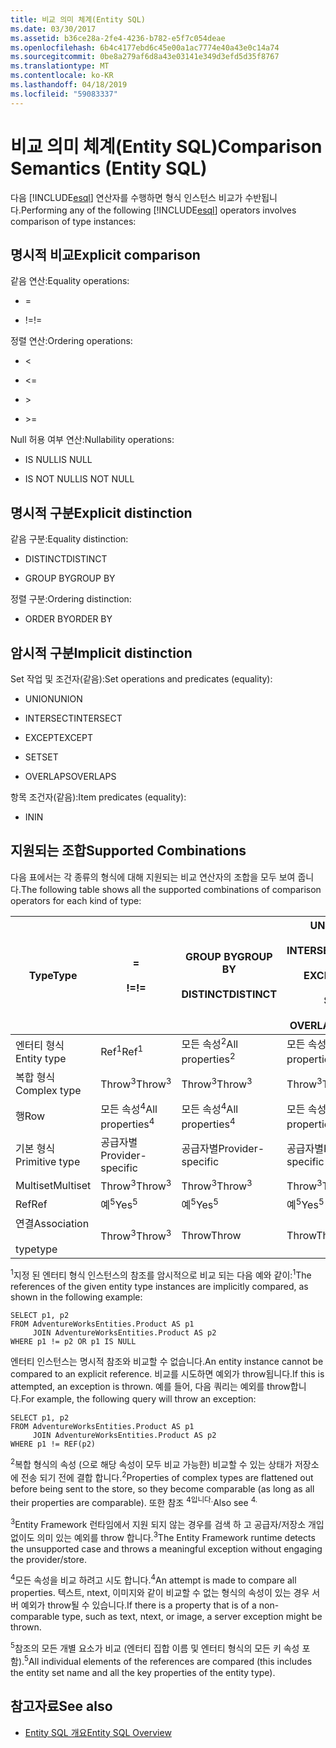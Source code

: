 ```yaml
---
title: 비교 의미 체계(Entity SQL)
ms.date: 03/30/2017
ms.assetid: b36ce28a-2fe4-4236-b782-e5f7c054deae
ms.openlocfilehash: 6b4c4177ebd6c45e00a1ac7774e40a43e0c14a74
ms.sourcegitcommit: 0be8a279af6d8a43e03141e349d3efd5d35f8767
ms.translationtype: MT
ms.contentlocale: ko-KR
ms.lasthandoff: 04/18/2019
ms.locfileid: "59083337"
---
```

# <a name="comparison-semantics-entity-sql"></a><span data-ttu-id="86d47-102">비교 의미 체계(Entity SQL)</span><span class="sxs-lookup"><span data-stu-id="86d47-102">Comparison Semantics (Entity SQL)</span></span>
<span data-ttu-id="86d47-103">다음 [!INCLUDE[esql](../../../../../../includes/esql-md.md)] 연산자를 수행하면 형식 인스턴스 비교가 수반됩니다.</span><span class="sxs-lookup"><span data-stu-id="86d47-103">Performing any of the following [!INCLUDE[esql](../../../../../../includes/esql-md.md)] operators involves comparison of type instances:</span></span>  
  
## <a name="explicit-comparison"></a><span data-ttu-id="86d47-104">명시적 비교</span><span class="sxs-lookup"><span data-stu-id="86d47-104">Explicit comparison</span></span>  
 <span data-ttu-id="86d47-105">같음 연산:</span><span class="sxs-lookup"><span data-stu-id="86d47-105">Equality operations:</span></span>  
  
-   =  
  
-   <span data-ttu-id="86d47-106">!=</span><span class="sxs-lookup"><span data-stu-id="86d47-106">!=</span></span>  
  
 <span data-ttu-id="86d47-107">정렬 연산:</span><span class="sxs-lookup"><span data-stu-id="86d47-107">Ordering operations:</span></span>  
  
-   <  
  
-   \<=  
  
-   \>  
  
-   \>=  
  
 <span data-ttu-id="86d47-108">Null 허용 여부 연산:</span><span class="sxs-lookup"><span data-stu-id="86d47-108">Nullability operations:</span></span>  
  
-   <span data-ttu-id="86d47-109">IS NULL</span><span class="sxs-lookup"><span data-stu-id="86d47-109">IS NULL</span></span>  
  
-   <span data-ttu-id="86d47-110">IS NOT NULL</span><span class="sxs-lookup"><span data-stu-id="86d47-110">IS NOT NULL</span></span>  
  
## <a name="explicit-distinction"></a><span data-ttu-id="86d47-111">명시적 구분</span><span class="sxs-lookup"><span data-stu-id="86d47-111">Explicit distinction</span></span>  
 <span data-ttu-id="86d47-112">같음 구분:</span><span class="sxs-lookup"><span data-stu-id="86d47-112">Equality distinction:</span></span>  
  
-   <span data-ttu-id="86d47-113">DISTINCT</span><span class="sxs-lookup"><span data-stu-id="86d47-113">DISTINCT</span></span>  
  
-   <span data-ttu-id="86d47-114">GROUP BY</span><span class="sxs-lookup"><span data-stu-id="86d47-114">GROUP BY</span></span>  
  
 <span data-ttu-id="86d47-115">정렬 구분:</span><span class="sxs-lookup"><span data-stu-id="86d47-115">Ordering distinction:</span></span>  
  
-   <span data-ttu-id="86d47-116">ORDER BY</span><span class="sxs-lookup"><span data-stu-id="86d47-116">ORDER BY</span></span>  
  
## <a name="implicit-distinction"></a><span data-ttu-id="86d47-117">암시적 구분</span><span class="sxs-lookup"><span data-stu-id="86d47-117">Implicit distinction</span></span>  
 <span data-ttu-id="86d47-118">Set 작업 및 조건자(같음):</span><span class="sxs-lookup"><span data-stu-id="86d47-118">Set operations and predicates (equality):</span></span>  
  
-   <span data-ttu-id="86d47-119">UNION</span><span class="sxs-lookup"><span data-stu-id="86d47-119">UNION</span></span>  
  
-   <span data-ttu-id="86d47-120">INTERSECT</span><span class="sxs-lookup"><span data-stu-id="86d47-120">INTERSECT</span></span>  
  
-   <span data-ttu-id="86d47-121">EXCEPT</span><span class="sxs-lookup"><span data-stu-id="86d47-121">EXCEPT</span></span>  
  
-   <span data-ttu-id="86d47-122">SET</span><span class="sxs-lookup"><span data-stu-id="86d47-122">SET</span></span>  
  
-   <span data-ttu-id="86d47-123">OVERLAPS</span><span class="sxs-lookup"><span data-stu-id="86d47-123">OVERLAPS</span></span>  
  
 <span data-ttu-id="86d47-124">항목 조건자(같음):</span><span class="sxs-lookup"><span data-stu-id="86d47-124">Item predicates (equality):</span></span>  
  
-   <span data-ttu-id="86d47-125">IN</span><span class="sxs-lookup"><span data-stu-id="86d47-125">IN</span></span>  
  
## <a name="supported-combinations"></a><span data-ttu-id="86d47-126">지원되는 조합</span><span class="sxs-lookup"><span data-stu-id="86d47-126">Supported Combinations</span></span>  
 <span data-ttu-id="86d47-127">다음 표에서는 각 종류의 형식에 대해 지원되는 비교 연산자의 조합을 모두 보여 줍니다.</span><span class="sxs-lookup"><span data-stu-id="86d47-127">The following table shows all the supported combinations of comparison operators for each kind of type:</span></span>  
  
|<span data-ttu-id="86d47-128">**Type**</span><span class="sxs-lookup"><span data-stu-id="86d47-128">**Type**</span></span>|**=**<br /><br /> <span data-ttu-id="86d47-129">**\!=**</span><span class="sxs-lookup"><span data-stu-id="86d47-129">**!=**</span></span>|<span data-ttu-id="86d47-130">**GROUP BY**</span><span class="sxs-lookup"><span data-stu-id="86d47-130">**GROUP BY**</span></span><br /><br /> <span data-ttu-id="86d47-131">**DISTINCT**</span><span class="sxs-lookup"><span data-stu-id="86d47-131">**DISTINCT**</span></span>|<span data-ttu-id="86d47-132">**UNION**</span><span class="sxs-lookup"><span data-stu-id="86d47-132">**UNION**</span></span><br /><br /> <span data-ttu-id="86d47-133">**INTERSECT**</span><span class="sxs-lookup"><span data-stu-id="86d47-133">**INTERSECT**</span></span><br /><br /> <span data-ttu-id="86d47-134">**EXCEPT**</span><span class="sxs-lookup"><span data-stu-id="86d47-134">**EXCEPT**</span></span><br /><br /> <span data-ttu-id="86d47-135">**SET**</span><span class="sxs-lookup"><span data-stu-id="86d47-135">**SET**</span></span><br /><br /> <span data-ttu-id="86d47-136">**OVERLAPS**</span><span class="sxs-lookup"><span data-stu-id="86d47-136">**OVERLAPS**</span></span>|<span data-ttu-id="86d47-137">**IN**</span><span class="sxs-lookup"><span data-stu-id="86d47-137">**IN**</span></span>|<span data-ttu-id="86d47-138">**<   <=**</span><span class="sxs-lookup"><span data-stu-id="86d47-138">**<   <=**</span></span><br /><br /> <span data-ttu-id="86d47-139">**>   >=**</span><span class="sxs-lookup"><span data-stu-id="86d47-139">**>   >=**</span></span>|<span data-ttu-id="86d47-140">**ORDER BY**</span><span class="sxs-lookup"><span data-stu-id="86d47-140">**ORDER BY**</span></span>|<span data-ttu-id="86d47-141">**IS NULL**</span><span class="sxs-lookup"><span data-stu-id="86d47-141">**IS NULL**</span></span><br /><br /> <span data-ttu-id="86d47-142">**NULL이 아님**</span><span class="sxs-lookup"><span data-stu-id="86d47-142">**IS NOT NULL**</span></span>|  
|-|-|-|-|-|-|-|-|  
|<span data-ttu-id="86d47-143">엔터티 형식</span><span class="sxs-lookup"><span data-stu-id="86d47-143">Entity type</span></span>|<span data-ttu-id="86d47-144">Ref<sup>1</sup></span><span class="sxs-lookup"><span data-stu-id="86d47-144">Ref<sup>1</sup></span></span>|<span data-ttu-id="86d47-145">모든 속성<sup>2</sup></span><span class="sxs-lookup"><span data-stu-id="86d47-145">All properties<sup>2</sup></span></span>|<span data-ttu-id="86d47-146">모든 속성<sup>2</sup></span><span class="sxs-lookup"><span data-stu-id="86d47-146">All properties<sup>2</sup></span></span>|<span data-ttu-id="86d47-147">모든 속성<sup>2</sup></span><span class="sxs-lookup"><span data-stu-id="86d47-147">All properties<sup>2</sup></span></span>|<span data-ttu-id="86d47-148">Throw<sup>3</sup></span><span class="sxs-lookup"><span data-stu-id="86d47-148">Throw<sup>3</sup></span></span>|<span data-ttu-id="86d47-149">Throw<sup>3</sup></span><span class="sxs-lookup"><span data-stu-id="86d47-149">Throw<sup>3</sup></span></span>|<span data-ttu-id="86d47-150">Ref<sup>1</sup></span><span class="sxs-lookup"><span data-stu-id="86d47-150">Ref<sup>1</sup></span></span>|  
|<span data-ttu-id="86d47-151">복합 형식</span><span class="sxs-lookup"><span data-stu-id="86d47-151">Complex type</span></span>|<span data-ttu-id="86d47-152">Throw<sup>3</sup></span><span class="sxs-lookup"><span data-stu-id="86d47-152">Throw<sup>3</sup></span></span>|<span data-ttu-id="86d47-153">Throw<sup>3</sup></span><span class="sxs-lookup"><span data-stu-id="86d47-153">Throw<sup>3</sup></span></span>|<span data-ttu-id="86d47-154">Throw<sup>3</sup></span><span class="sxs-lookup"><span data-stu-id="86d47-154">Throw<sup>3</sup></span></span>|<span data-ttu-id="86d47-155">Throw<sup>3</sup></span><span class="sxs-lookup"><span data-stu-id="86d47-155">Throw<sup>3</sup></span></span>|<span data-ttu-id="86d47-156">Throw<sup>3</sup></span><span class="sxs-lookup"><span data-stu-id="86d47-156">Throw<sup>3</sup></span></span>|<span data-ttu-id="86d47-157">Throw<sup>3</sup></span><span class="sxs-lookup"><span data-stu-id="86d47-157">Throw<sup>3</sup></span></span>|<span data-ttu-id="86d47-158">Throw<sup>3</sup></span><span class="sxs-lookup"><span data-stu-id="86d47-158">Throw<sup>3</sup></span></span>|  
|<span data-ttu-id="86d47-159">행</span><span class="sxs-lookup"><span data-stu-id="86d47-159">Row</span></span>|<span data-ttu-id="86d47-160">모든 속성<sup>4</sup></span><span class="sxs-lookup"><span data-stu-id="86d47-160">All properties<sup>4</sup></span></span>|<span data-ttu-id="86d47-161">모든 속성<sup>4</sup></span><span class="sxs-lookup"><span data-stu-id="86d47-161">All properties<sup>4</sup></span></span>|<span data-ttu-id="86d47-162">모든 속성<sup>4</sup></span><span class="sxs-lookup"><span data-stu-id="86d47-162">All properties<sup>4</sup></span></span>|<span data-ttu-id="86d47-163">Throw<sup>3</sup></span><span class="sxs-lookup"><span data-stu-id="86d47-163">Throw<sup>3</sup></span></span>|<span data-ttu-id="86d47-164">Throw<sup>3</sup></span><span class="sxs-lookup"><span data-stu-id="86d47-164">Throw<sup>3</sup></span></span>|<span data-ttu-id="86d47-165">모든 속성<sup>4</sup></span><span class="sxs-lookup"><span data-stu-id="86d47-165">All properties<sup>4</sup></span></span>|<span data-ttu-id="86d47-166">Throw<sup>3</sup></span><span class="sxs-lookup"><span data-stu-id="86d47-166">Throw<sup>3</sup></span></span>|  
|<span data-ttu-id="86d47-167">기본 형식</span><span class="sxs-lookup"><span data-stu-id="86d47-167">Primitive type</span></span>|<span data-ttu-id="86d47-168">공급자별</span><span class="sxs-lookup"><span data-stu-id="86d47-168">Provider-specific</span></span>|<span data-ttu-id="86d47-169">공급자별</span><span class="sxs-lookup"><span data-stu-id="86d47-169">Provider-specific</span></span>|<span data-ttu-id="86d47-170">공급자별</span><span class="sxs-lookup"><span data-stu-id="86d47-170">Provider-specific</span></span>|<span data-ttu-id="86d47-171">공급자별</span><span class="sxs-lookup"><span data-stu-id="86d47-171">Provider-specific</span></span>|<span data-ttu-id="86d47-172">공급자별</span><span class="sxs-lookup"><span data-stu-id="86d47-172">Provider-specific</span></span>|<span data-ttu-id="86d47-173">공급자별</span><span class="sxs-lookup"><span data-stu-id="86d47-173">Provider-specific</span></span>|<span data-ttu-id="86d47-174">공급자별</span><span class="sxs-lookup"><span data-stu-id="86d47-174">Provider-specific</span></span>|  
|<span data-ttu-id="86d47-175">Multiset</span><span class="sxs-lookup"><span data-stu-id="86d47-175">Multiset</span></span>|<span data-ttu-id="86d47-176">Throw<sup>3</sup></span><span class="sxs-lookup"><span data-stu-id="86d47-176">Throw<sup>3</sup></span></span>|<span data-ttu-id="86d47-177">Throw<sup>3</sup></span><span class="sxs-lookup"><span data-stu-id="86d47-177">Throw<sup>3</sup></span></span>|<span data-ttu-id="86d47-178">Throw<sup>3</sup></span><span class="sxs-lookup"><span data-stu-id="86d47-178">Throw<sup>3</sup></span></span>|<span data-ttu-id="86d47-179">Throw<sup>3</sup></span><span class="sxs-lookup"><span data-stu-id="86d47-179">Throw<sup>3</sup></span></span>|<span data-ttu-id="86d47-180">Throw<sup>3</sup></span><span class="sxs-lookup"><span data-stu-id="86d47-180">Throw<sup>3</sup></span></span>|<span data-ttu-id="86d47-181">Throw<sup>3</sup></span><span class="sxs-lookup"><span data-stu-id="86d47-181">Throw<sup>3</sup></span></span>|<span data-ttu-id="86d47-182">Throw<sup>3</sup></span><span class="sxs-lookup"><span data-stu-id="86d47-182">Throw<sup>3</sup></span></span>|  
|<span data-ttu-id="86d47-183">Ref</span><span class="sxs-lookup"><span data-stu-id="86d47-183">Ref</span></span>|<span data-ttu-id="86d47-184">예<sup>5</sup></span><span class="sxs-lookup"><span data-stu-id="86d47-184">Yes<sup>5</sup></span></span>|<span data-ttu-id="86d47-185">예<sup>5</sup></span><span class="sxs-lookup"><span data-stu-id="86d47-185">Yes<sup>5</sup></span></span>|<span data-ttu-id="86d47-186">예<sup>5</sup></span><span class="sxs-lookup"><span data-stu-id="86d47-186">Yes<sup>5</sup></span></span>|<span data-ttu-id="86d47-187">예<sup>5</sup></span><span class="sxs-lookup"><span data-stu-id="86d47-187">Yes<sup>5</sup></span></span>|<span data-ttu-id="86d47-188">Throw</span><span class="sxs-lookup"><span data-stu-id="86d47-188">Throw</span></span>|<span data-ttu-id="86d47-189">Throw</span><span class="sxs-lookup"><span data-stu-id="86d47-189">Throw</span></span>|<span data-ttu-id="86d47-190">예<sup>5</sup></span><span class="sxs-lookup"><span data-stu-id="86d47-190">Yes<sup>5</sup></span></span>|  
|<span data-ttu-id="86d47-191">연결</span><span class="sxs-lookup"><span data-stu-id="86d47-191">Association</span></span><br /><br /> <span data-ttu-id="86d47-192">type</span><span class="sxs-lookup"><span data-stu-id="86d47-192">type</span></span>|<span data-ttu-id="86d47-193">Throw<sup>3</sup></span><span class="sxs-lookup"><span data-stu-id="86d47-193">Throw<sup>3</sup></span></span>|<span data-ttu-id="86d47-194">Throw</span><span class="sxs-lookup"><span data-stu-id="86d47-194">Throw</span></span>|<span data-ttu-id="86d47-195">Throw</span><span class="sxs-lookup"><span data-stu-id="86d47-195">Throw</span></span>|<span data-ttu-id="86d47-196">Throw</span><span class="sxs-lookup"><span data-stu-id="86d47-196">Throw</span></span>|<span data-ttu-id="86d47-197">Throw<sup>3</sup></span><span class="sxs-lookup"><span data-stu-id="86d47-197">Throw<sup>3</sup></span></span>|<span data-ttu-id="86d47-198">Throw<sup>3</sup></span><span class="sxs-lookup"><span data-stu-id="86d47-198">Throw<sup>3</sup></span></span>|<span data-ttu-id="86d47-199">Throw<sup>3</sup></span><span class="sxs-lookup"><span data-stu-id="86d47-199">Throw<sup>3</sup></span></span>|  
  
 <span data-ttu-id="86d47-200"><sup>1</sup>지정 된 엔터티 형식 인스턴스의 참조를 암시적으로 비교 되는 다음 예와 같이:</span><span class="sxs-lookup"><span data-stu-id="86d47-200"><sup>1</sup>The references of the given entity type instances are implicitly compared, as shown in the following example:</span></span>  
  
```  
SELECT p1, p2   
FROM AdventureWorksEntities.Product AS p1   
     JOIN AdventureWorksEntities.Product AS p2   
WHERE p1 != p2 OR p1 IS NULL  
```  
  
 <span data-ttu-id="86d47-201">엔터티 인스턴스는 명시적 참조와 비교할 수 없습니다.</span><span class="sxs-lookup"><span data-stu-id="86d47-201">An entity instance cannot be compared to an explicit reference.</span></span> <span data-ttu-id="86d47-202">비교를 시도하면 예외가 throw됩니다.</span><span class="sxs-lookup"><span data-stu-id="86d47-202">If this is attempted, an exception is thrown.</span></span> <span data-ttu-id="86d47-203">예를 들어, 다음 쿼리는 예외를 throw합니다.</span><span class="sxs-lookup"><span data-stu-id="86d47-203">For example, the following query will throw an exception:</span></span>  
  
```  
SELECT p1, p2   
FROM AdventureWorksEntities.Product AS p1   
     JOIN AdventureWorksEntities.Product AS p2   
WHERE p1 != REF(p2)  
```  
  
 <span data-ttu-id="86d47-204"><sup>2</sup>복합 형식의 속성 (으로 해당 속성이 모두 비교 가능한) 비교할 수 있는 상태가 저장소에 전송 되기 전에 결합 합니다.</span><span class="sxs-lookup"><span data-stu-id="86d47-204"><sup>2</sup>Properties of complex types are flattened out before being sent to the store, so they become comparable (as long as all their properties are comparable).</span></span> <span data-ttu-id="86d47-205">또한 참조 <sup>4입니다.</sup></span><span class="sxs-lookup"><span data-stu-id="86d47-205">Also see <sup>4.</sup></span></span>  
  
 <span data-ttu-id="86d47-206"><sup>3</sup>Entity Framework 런타임에서 지원 되지 않는 경우를 검색 하 고 공급자/저장소 개입 없이도 의미 있는 예외를 throw 합니다.</span><span class="sxs-lookup"><span data-stu-id="86d47-206"><sup>3</sup>The Entity Framework runtime detects the unsupported case and throws a meaningful exception without engaging the provider/store.</span></span>  
  
 <span data-ttu-id="86d47-207"><sup>4</sup>모든 속성을 비교 하려고 시도 합니다.</span><span class="sxs-lookup"><span data-stu-id="86d47-207"><sup>4</sup>An attempt is made to compare all properties.</span></span> <span data-ttu-id="86d47-208">텍스트, ntext, 이미지와 같이 비교할 수 없는 형식의 속성이 있는 경우 서버 예외가 throw될 수 있습니다.</span><span class="sxs-lookup"><span data-stu-id="86d47-208">If there is a property that is of a non-comparable type, such as text, ntext, or image, a server exception might be thrown.</span></span>  
  
 <span data-ttu-id="86d47-209"><sup>5</sup>참조의 모든 개별 요소가 비교 (엔터티 집합 이름 및 엔터티 형식의 모든 키 속성 포함).</span><span class="sxs-lookup"><span data-stu-id="86d47-209"><sup>5</sup>All individual elements of the references are compared (this includes the entity set name and all the key properties of the entity type).</span></span>  
  
## <a name="see-also"></a><span data-ttu-id="86d47-210">참고자료</span><span class="sxs-lookup"><span data-stu-id="86d47-210">See also</span></span>

- [<span data-ttu-id="86d47-211">Entity SQL 개요</span><span class="sxs-lookup"><span data-stu-id="86d47-211">Entity SQL Overview</span></span>](../../../../../../docs/framework/data/adonet/ef/language-reference/entity-sql-overview.md)
